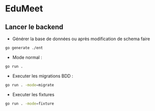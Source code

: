 # EduMeet

## Lancer le backend

- Générer la base de données ou après modification de schema faire

```sh
go generate ./ent
```

- Mode normal : 

```sh
go run .
```

- Executer les migrations BDD : 

```sh
go run . -mode=migrate
```

- Executer les fixtures 

```sh
go run . -mode=fixture
```
